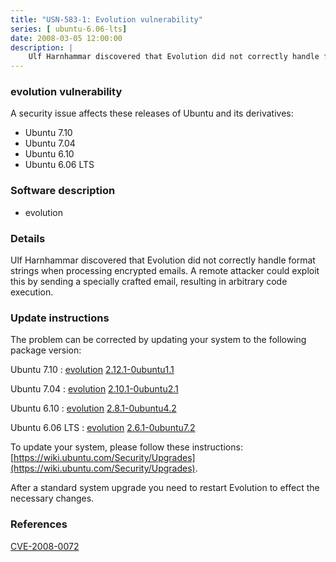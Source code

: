```yaml
---
title: "USN-583-1: Evolution vulnerability"
series: [ ubuntu-6.06-lts]
date: 2008-03-05 12:00:00
description: |
    Ulf Harnhammar discovered that Evolution did not correctly handle format strings when processing encrypted emails.  A remote attacker could exploit this by sending a specially crafted email, resulting in arbitrary code execution. 
--- 
```

 
### evolution vulnerability

A security issue affects these releases of Ubuntu and its derivatives:

* Ubuntu 7.10
* Ubuntu 7.04
* Ubuntu 6.10
* Ubuntu 6.06 LTS

### Software description

* evolution 

### Details

Ulf Harnhammar discovered that Evolution did not correctly handle format strings when processing encrypted emails. A remote attacker could exploit this by sending a specially crafted email, resulting in arbitrary code execution. 

### Update instructions

The problem can be corrected by updating your system to the following package version:

Ubuntu 7.10
 : [evolution](https://launchpad.net/ubuntu/+source/evolution) <span> [2.12.1-0ubuntu1.1](https://launchpad.net/ubuntu/+source/evolution/2.12.1-0ubuntu1.1) </span> 

Ubuntu 7.04
 : [evolution](https://launchpad.net/ubuntu/+source/evolution) <span> [2.10.1-0ubuntu2.1](https://launchpad.net/ubuntu/+source/evolution/2.10.1-0ubuntu2.1) </span> 

Ubuntu 6.10
 : [evolution](https://launchpad.net/ubuntu/+source/evolution) <span> [2.8.1-0ubuntu4.2](https://launchpad.net/ubuntu/+source/evolution/2.8.1-0ubuntu4.2) </span> 

Ubuntu 6.06 LTS
 : [evolution](https://launchpad.net/ubuntu/+source/evolution) <span> [2.6.1-0ubuntu7.2](https://launchpad.net/ubuntu/+source/evolution/2.6.1-0ubuntu7.2) </span> 

To update your system, please follow these instructions: [https://wiki.ubuntu.com/Security/Upgrades](https://wiki.ubuntu.com/Security/Upgrades).

After a standard system upgrade you need to restart Evolution to effect the necessary changes. 

### References

 [CVE-2008-0072](http://people.ubuntu.com/~ubuntu-security/cve/CVE-2008-0072)
 
